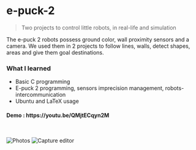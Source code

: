 # e-puck-2
> Two projects to control little robots, in real-life and simulation

The e-puck 2 robots possess ground color, wall proximity sensors and a camera.
We used them in 2 projects to follow lines, walls, detect shapes, areas and give them goal destinations.

<h3>What I learned</h3>
<ul>
  <li>Basic C programming</li>
  <li>E-puck 2 programming, sensors imprecision management, robots-intercommunication</li>
  <li>Ubuntu and LaTeX usage</li>
</ul>

<h4>Demo : https://youtu.be/QMjtECqyn2M</h4>
<br/>

![Photos](https://user-images.githubusercontent.com/29238761/158163033-c5f28ba4-8323-4871-9430-e8be159151bd.jpg)
![Capture editor](https://user-images.githubusercontent.com/29238761/158163042-0470f0b6-684a-496f-a22f-df44bbdd7782.png)
